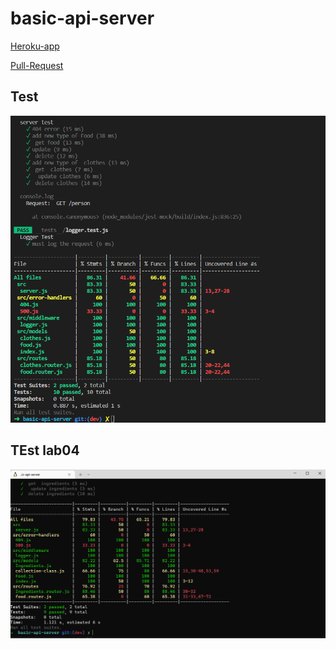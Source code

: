 # basic-api-server

[Heroku-app](https://basic-api-server-fakhreddin.herokuapp.com/)


[Pull-Request](https://github.com/h4mz411y/basic-api-server/pulls?q=is%3Apr+is%3Aclosed)

## Test
![Pull-Request](./resources/api-seerver-test.PNG)
## TEst lab04
![](./resources/lab04test.PNG)